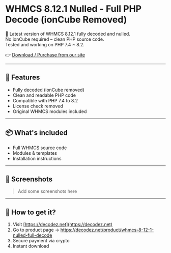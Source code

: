 # WHMCS 8.12.1 Nulled - Full PHP Decode (ionCube Removed)

🚀 Latest version of WHMCS 8.12.1 fully decoded and nulled.  
No ionCube required – clean PHP source code.  
Tested and working on PHP 7.4 ~ 8.2.

👉 [Download / Purchase from our site](https://decodez.net/product/whmcs-8-12-1-nulled-full-decode)

---

## 🔧 Features
- Fully decoded (ionCube removed)
- Clean and readable PHP code
- Compatible with PHP 7.4 to 8.2
- License check removed
- Original WHMCS modules included

---

## 📦 What's included
- Full WHMCS source code
- Modules & templates
- Installation instructions

---

## 📸 Screenshots
> Add some screenshots here

---

## 🛒 How to get it?

1. Visit [https://decodez.net](https://decodez.net)
2. Go to product page -> https://decodez.net/product/whmcs-8-12-1-nulled-full-decode
3. Secure payment via crypto
4. Instant download
